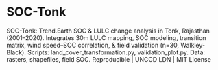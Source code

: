 # SOC-Tonk
SOC-Tonk: Trend.Earth SOC &amp; LULC change analysis in Tonk, Rajasthan (2001–2020). Integrates 30m LULC mapping, SOC modeling, transition matrix, wind speed–SOC correlation, &amp; field validation (n=30, Walkley-Black). Scripts: land_cover_transformation.py, validation_plot.py. Data: rasters, shapefiles, field SOC. Reproducible | UNCCD LDN | MIT License
